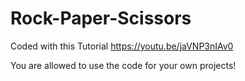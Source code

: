 # Rock-Paper-Scissors

Coded with this Tutorial https://youtu.be/jaVNP3nIAv0

You are allowed to use the code for your own projects!
